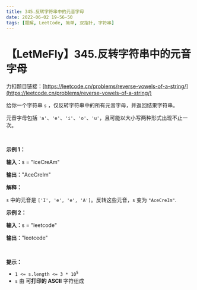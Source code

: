 ```yaml
---
title: 345.反转字符串中的元音字母
date: 2022-06-02 19-56-50
tags: [题解, LeetCode, 简单, 双指针, 字符串]
---
```


# 【LetMeFly】345.反转字符串中的元音字母

力扣题目链接：[https://leetcode.cn/problems/reverse-vowels-of-a-string/](https://leetcode.cn/problems/reverse-vowels-of-a-string/)

<p>给你一个字符串 <code>s</code> ，仅反转字符串中的所有元音字母，并返回结果字符串。</p>

<p>元音字母包括 <code>'a'</code>、<code>'e'</code>、<code>'i'</code>、<code>'o'</code>、<code>'u'</code>，且可能以大小写两种形式出现不止一次。</p>

<p>&nbsp;</p>

<p><strong class="example">示例 1：</strong></p>

<div class="example-block">
<p><strong>输入：</strong><span class="example-io">s = "IceCreAm"</span></p>

<p><span class="example-io"><b>输出：</b>"AceCreIm"</span></p>

<p><strong>解释：</strong></p>

<p><code>s</code>&nbsp;中的元音是&nbsp;<code>['I', 'e', 'e', 'A']</code>。反转这些元音，<code>s</code> 变为&nbsp;<code>"AceCreIm"</code>.</p>
</div>

<p><strong class="example">示例 2：</strong></p>

<div class="example-block">
<p><span class="example-io"><b>输入：</b>s = "leetcode"</span></p>

<p><strong>输出：</strong><span class="example-io">"leotcede"</span></p>

<p>&nbsp;</p>
</div>

<p><strong>提示：</strong></p>

<ul>
	<li><code>1 &lt;= s.length &lt;= 3 * 10<sup>5</sup></code></li>
	<li><code>s</code> 由 <strong>可打印的 ASCII</strong> 字符组成</li>
</ul>


    